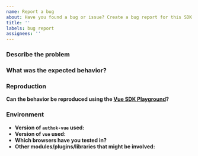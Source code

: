 ```yaml
---
name: Report a bug
about: Have you found a bug or issue? Create a bug report for this SDK
title: ''
labels: bug report
assignees: ''
---
```


<!--
**Please do not report security vulnerabilities here**. The [Responsible Disclosure Program](https://authok.cn/whitehat) details the procedure for disclosing security issues.

**Thank you in advance for helping us to improve this library!** Please read through the template below and answer all relevant questions. Your additional work here is greatly appreciated and will help us respond as quickly as possible. For general support or usage questions, use the [Authok Community](https://community.authok.com/) or [Authok Support](https://support.authok.com/). Finally, to avoid duplicates, please search existing Issues before submitting one here.

By submitting an Issue to this repository, you agree to the terms within the [Authok Code of Conduct](https://github.com/authok/open-source-template/blob/master/CODE-OF-CONDUCT.md).
-->

### Describe the problem

<!-- Provide a clear and concise description of the issue -->

### What was the expected behavior?

<!-- Tell us about the behavior you expected to see -->

### Reproduction

<!--
> Detail the steps taken to reproduce this error, and whether this issue can be reproduced consistently or if it is intermittent.
> **Note**: If clear, reproducable steps or the smallest sample app demonstrating misbehavior cannot be provided, we may not be able to follow up on this bug report.

- Step 1..
- Step 2..
- ...
-->

**Can the behavior be reproduced using the [Vue SDK Playground](https://github.com/authok/authok-vue/blob/master/DEVELOPMENT.md#the-sdk-playground)?**

<!--
If so, provide steps:

> Where applicable, please include:
>
> - The smallest possible sample app that reproduces the undesirable behavior
> - Log files (redact/remove sensitive information)
> - Application settings (redact/remove sensitive information)
> - Screenshots
-->

### Environment

<!--
> Please provide the following:
-->

- **Version of `authok-vue` used:**
- **Version of `vue` used:**
- **Which browsers have you tested in?**
- **Other modules/plugins/libraries that might be involved:**
